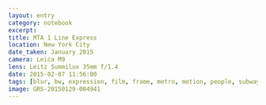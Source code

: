 ```yaml
--- 
layout: entry
category: notebook
excerpt:
title: MTA 1 Line Express
location: New York City
date_taken: January 2015
camera: Leica M9
lens: Leitz Summilux 35mm f/1.4
date: 2015-02-07 11:56:00
tags: [blur, bw, expression, film, frame, metro, motion, people, subway, train, window]
image: GRS-20150129-004941
---
```

